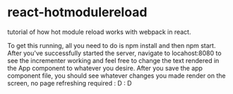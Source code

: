 # react-hotmodulereload

tutorial of how hot module reload works with webpack in react. 

To get this running, all you need to do is npm install and then npm start.  After you've successfully started the server, navigate to locahost:8080 to see the incrementer working and feel free to change the text rendered in the App component to whatever you desire.  After you save the app component file, you should see whatever changes you made render on the screen, no page refreshing required : D : D
